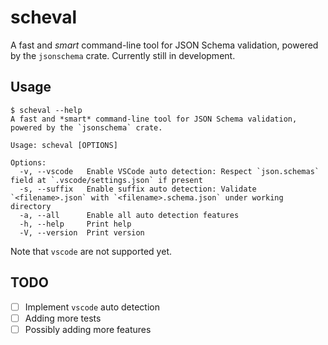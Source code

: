 # scheval

A fast and *smart* command-line tool for JSON Schema validation, powered by the `jsonschema` crate. Currently still in development.

## Usage

```shell
$ scheval --help
A fast and *smart* command-line tool for JSON Schema validation, powered by the `jsonschema` crate.

Usage: scheval [OPTIONS]

Options:
  -v, --vscode   Enable VSCode auto detection: Respect `json.schemas` field at `.vscode/settings.json` if present
  -s, --suffix   Enable suffix auto detection: Validate `<filename>.json` with `<filename>.schema.json` under working directory
  -a, --all      Enable all auto detection features
  -h, --help     Print help
  -V, --version  Print version
```

Note that `vscode` are not supported yet.

## TODO

- [ ] Implement `vscode` auto detection
- [ ] Adding more tests
- [ ] Possibly adding more features
